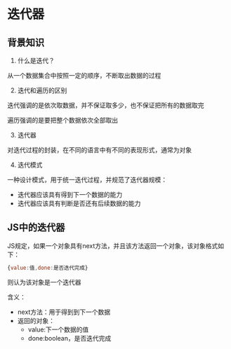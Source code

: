 # 迭代器

## 背景知识

1. 什么是迭代？

从一个数据集合中按照一定的顺序，不断取出数据的过程

2. 迭代和遍历的区别

迭代强调的是依次取数据，并不保证取多少，也不保证把所有的数据取完

遍历强调的是要把整个数据依次全部取出

3. 迭代器

对迭代过程的封装，在不同的语言中有不同的表现形式，通常为对象

4. 迭代模式

一种设计模式，用于统一迭代过程，并规范了迭代器规模：

- 迭代器应该具有得到下一个数据的能力
- 迭代器应该具有判断是否还有后续数据的能力

## JS中的迭代器

JS规定，如果一个对象具有next方法，并且该方法返回一个对象，该对象格式如下：

```js
{value:值,done:是否迭代完成}
```

则认为该对象是一个迭代器



含义：

- next方法：用于得到到下一个数据
- 返回的对象：
  - value:下一个数据的值
  - done:boolean，是否迭代完成